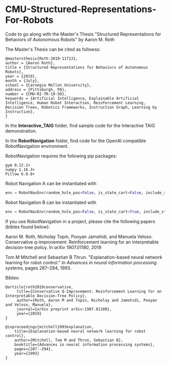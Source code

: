 # CMU-Structured-Representations-For-Robots
Code to go along with the Master's Thesis "Structured Representations for Behaviors of Autonomous Robots" by Aaron M. Roth

The Master's Thesis can be cited as followss:

    @mastersthesis{Roth-2019-117131,
    author = {Aaron Roth},
    title = {Structured Representations for Behaviors of Autonomous Robots},
    year = {2019},
    month = {July},
    school = {Carnegie Mellon University},
    address = {Pittsburgh, PA},
    number = {CMU-RI-TR-19-50},
    keywords = {Artificial Intelligence, Explainable Artificial Intelligence, Human Robot Interaction, Reinforcement Learning, Decision Trees, Robotics Frameworks, Instruction Graph, Learning by Instruction},
    }

In the **Interactive_TAIG** folder, find sample code for the Interactive TAIG demonstration.

In the **RobotNavigation** folder, find code for the OpenAI compatible RobotNavigation environment.

RobotNavigation requires the following pip packages:

    gym 0.12.1+
    numpy 1.16.3+
    Pillow 6.0.0+

Robot Navigation A can be instantiated with

```python
env = RobotNavEnv(random_hole_pos=False, is_state_cart=False, include_stage_boolean=False)
```

Robot Navigation B can be instantiated with

```python
env = RobotNavEnv(random_hole_pos=False, is_state_cart=True, include_stage_boolean=True)
```

If you use RobotNavigation in a project, please cite the following papers (bibtex found below):

 Aaron M. Roth, Nicholay Topin, Pooyan Jamshidi, and Manuela Veloso. Conservative q-improvement: Reinforcement learning for an interpretable decision-tree policy. In _arXiv 1907.01180_, 2019

 Tom M Mitchell and Sebastian B Thrun. "Explanation-based neural network learning for robot control." _In Advances in neural information processing systems,_ pages 287–294, 1993.

Bibtex:

    @article{roth2019conservative,
         title={Conservative Q-Improvement: Reinforcement Learning for an Interpretable Decision-Tree Policy},
         author={Roth, Aaron M and Topin, Nicholay and Jamshidi, Pooyan and Veloso, Manuela},
         journal={arXiv preprint arXiv:1907.01180},
         year={2019}
    }

    @inproceedings{mitchell1993explanation,
        title={Explanation-based neural network learning for robot control},
        author={Mitchell, Tom M and Thrun, Sebastian B},
        booktitle={Advances in neural information processing systems},
        pages={287--294},
        year={1993}
    }
